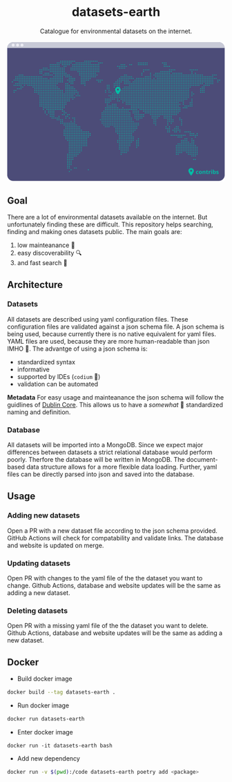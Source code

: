 <h1 align='center'>datasets-earth</h1>

<p align=center>
  Catalogue for environmental datasets on the internet. <br><br>
  <img src="assets/map.svg" width="569"/>
</p>


## Goal

There are a lot of environmental datasets available on the internet.
But unfortunately finding these are difficult.
This repository helps searching, finding and making ones datasets public.
The main goals are:

1. low mainteanance :eyes:
2. easy discoverability :mag:
3. and fast search :runner:

## Architecture

### Datasets
All datasets are described using yaml configuration files.
These configuration files are validated against a json schema file.
A json schema is being used, because currently there is no native equivalent for yaml files.
YAML files are used, because they are more human-readable than json IMHO :shrug:.
The advantge of using a json schema is:
- standardized syntax
- informative
- supported by IDEs (`codium` :love_you_gesture:)
- validation can be automated

**Metadata**
For easy usage and mainteanance the json schema will follow the guidlines of [Dublin Core](https://en.wikipedia.org/wiki/Dublin_Core).
This allows us to have a *somewhat* :eyes: standardized naming and definition.

### Database
All datasets will be imported into a MongoDB.
Since we expect major differences between datasets a strict relational database would perform poorly.
Therfore the database will be written in MongoDB.
The document-based data structure allows for a more flexible data loading.
Further, yaml files can be directly parsed into json and saved into the database.

## Usage

### Adding new datasets
Open a PR with a new dataset file according to the json schema provided.
GitHub Actions will check for compatability and validate links.
The database and website is updated on merge.

### Updating datasets
Open PR with changes to the yaml file of the the dataset you want to change.
Github Actions, database and website updates will be the same as adding a new dataset.

### Deleting datasets
Open PR with a missing yaml file of the the dataset you want to delete.
Github Actions, database and website updates will be the same as adding a new dataset.

## Docker

- Build docker image
```bash
docker build --tag datasets-earth .
```

- Run docker image
```bash
docker run datasets-earth
```

- Enter docker image
```
docker run -it datasets-earth bash
```

- Add new dependency
```bash
docker run -v $(pwd):/code datasets-earth poetry add <package>
```
